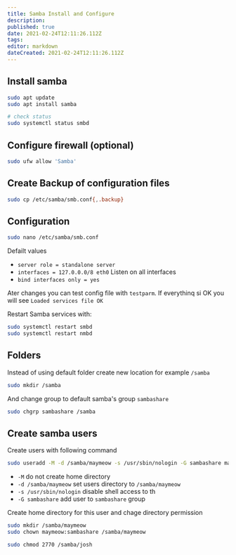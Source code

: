 ```yaml
---
title: Samba Install and Configure
description: 
published: true
date: 2021-02-24T12:11:26.112Z
tags: 
editor: markdown
dateCreated: 2021-02-24T12:11:26.112Z
---
```


## Install samba

``` bash
sudo apt update
sudo apt install samba

# check status
sudo systemctl status smbd
```

## Configure firewall (optional)

``` bash
sudo ufw allow 'Samba'
```

## Create Backup of configuration files

``` bash
sudo cp /etc/samba/smb.conf{,.backup}
```

## Configuration

``` bash
sudo nano /etc/samba/smb.conf
```

Defailt values

* `server role = standalone server`
* `interfaces = 127.0.0.0/8 eth0` Listen on all interfaces
* `bind interfaces only = yes`

Ater changes you can test config file with `testparm`. If everythinq si OK you will see `Loaded services file OK`

Restart Samba services with:

``` bash
sudo systemctl restart smbd
sudo systemctl restart nmbd
```

## Folders

Instead of using default folder create new location for example `/samba`

``` bash
sudo mkdir /samba
```

And change group to default samba's group `sambashare`

``` bash
sudo chgrp sambashare /samba
```

## Create samba users

Create users with following command

``` bash
sudo useradd -M -d /samba/maymeow -s /usr/sbin/nologin -G sambashare maymeow
```

* `-M` do not create home directory
* `-d /samba/maymeow` set users directory to `/samba/maymeow`
* `-s /usr/sbin/nologin` disable shell access to th
* `-G sambashare` add user to `sambashare` group

Create home directory for this user and chage directory permission

``` bash
sudo mkdir /samba/maymeow
sudo chown maymeow:sambashare /samba/maymeow

sudo chmod 2770 /samba/josh
```
